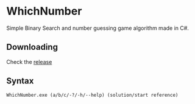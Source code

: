 # WhichNumber
 Simple Binary Search and number guessing game algorithm made in C#.
## Downloading
 Check the [release](https://github.com/jgc777/WhichNumber/releases/latest)
## Syntax
 `WhichNumber.exe (a/b/c/-?/-h/--help) (solution/start reference)`

